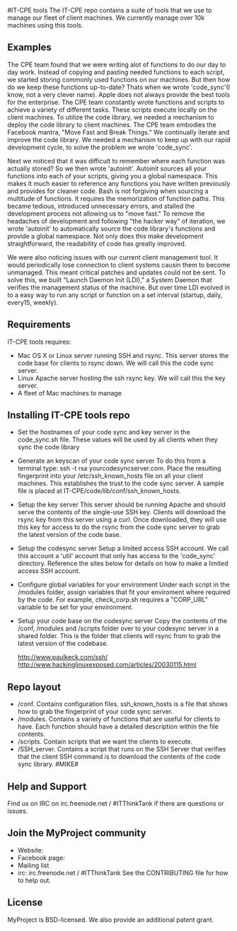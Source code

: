 #IT-CPE tools
The IT-CPE repo contains a suite of tools that we use to manage our fleet of client
machines.  We currently manage over 10k machines using this tools.

## Examples
The CPE team found that we were writing alot of functions to do our day to day
work. Instead of copying and pasting needed functions to each script, we started
storing commonly used functions on our machines. But then how do we keep
these functions up-to-date? Thats when we wrote 'code\_sync'(I know, not a very
clever name). Apple does not always provide the best tools for the enterprise. The CPE team constantly wrote functions and scripts to achieve a variety of different tasks. These scripts execute locally on the client machines. To utilize the code library, we needed a mechanism to deploy the code library to client machines. The CPE team embodies the Facebook mantra, "Move Fast and Break Things." We continually iterate and improve the code library. We needed a mechanism to keep up with our rapid development cycle, to solve the problem we wrote 'code_sync'.

Next we noticed that it was difficult to remember where each function was 
actually stored? So we then wrote 'autoinit'. Autoinit sources all your 
functions into each of your scripts, giving you a global namespace. 
This makes it much easier to reference any functions you have written 
previously and provides for cleaner code. Bash is not forgiving when sourcing a multitude of functions. It requires the memorization of function paths. This became tedious, introduced unnecessary errors, and stalled the development process not allowing us to "move fast." To remove the headaches of development and following "the hacker way" of iteration, we wrote 'autoinit' to automatically source the code library's functions and provide a global namespace. Not only does this make development straightforward, the readability of code has greatly improved.

We were also noticing issues with our current client management tool. 
It would periodically lose connection to client systems causin them to become unmanaged. This meant critical patches and updates could not be sent. To solve this, we built "Launch Daemon Init (LDI)," a System Daemon that verifies the management status of the machine. But over time LDI evolved in to a easy way to run any script or function on a set interval (startup, daily, every15, weekly).


## Requirements
IT-CPE tools requires:
* Mac OS X or Linux server running SSH and rsync. This server stores the code base for clients to rsync down. We will call this the code sync server.
* Linux Apache server hosting the ssh rsync key.  We will call this the key server.
* A fleet of Mac machines to manage

## Installing IT-CPE tools repo

- Set the hostnames of your code sync and key server in the code_sync.sh file. These values will be used by all clients when they sync the code library

* Generate an keyscan of your code sync server
  To do this from a terminal type: ssh -t rsa yourcodesyncserver.com.  Place the resulting fingerprint into your /etc/ssh_known_hosts file on all your client machines.  This establishes the trust to the code sync server. A sample file is placed at IT-CPE/code/lib/conf/ssh_known_hosts.

* Setup the key server
  This server should be running Apache and should serve the contents of the single-use SSH key.  Clients will download the rsync key from this server using a curl.  Once downloaded, they will use this key for access to do the rsync from the code sync server to grab the latest version of the code base.

* Setup the codesync server
  Setup a limited access SSH account. We call this account a 'util' account that only has access to the 'code\_sync' directory.
  Reference the sites below for details on how to make a limited access SSH account.

* Configure global variables for your environment
  Under each script in the /modules folder, assign variables that fit your enviroment where required by the code.  For example, check_corp.sh requires a "CORP_URL" variable to be set for your environment.

* Setup your code base on the codesync server
  Copy the contents of the /conf, /modules and /scripts folder over to your codesync server in a shared folder.  This is the folder that clients will rsync from to grab the latest version of the codebase.

  http://www.paulkeck.com/ssh/
  http://www.hackinglinuxexposed.com/articles/20030115.html


## Repo layout
* /conf.  Contains configuration files.  ssh_known_hosts is a file that shows how to grab the fingerprint of your code sync server.
* /modules.  Contains a variety of functions that are useful for clients to have.  Each function should have a detailed description within the file contents.
* /scripts.  Contain scripts that we want the clients to execute. 
* /SSH_server. Contains a script that runs on the SSH Server that verifies that the client SSH command is to download the contents of the code sync library. #MIKE#


## Help and Support
Find us on IRC on irc.freenode.net / #ITThinkTank if there are questions or issues.

## Join the MyProject community
* Website:
* Facebook page:
* Mailing list
* irc: irc.freenode.net / #ITThinkTank
See the CONTRIBUTING file for how to help out.

## License
MyProject is BSD-licensed. We also provide an additional patent grant.
